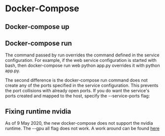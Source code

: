 # Docker-Compose
## Docker-compose up

## Docker-compose run
The command passed by run overrides the command defined in the service configuration.
For example, if the web service configuration is started with bash, then docker-compose run web python app.py overrides it with python app.py.

The second difference is the docker-compose run command does not create any of the ports specified in the service configuration.
This prevents the port collisions with already open ports. If you do want the service's ports created and mapped to the host, specify the --service-ports flag:

## Fixing runtime nvidia
As of 9 May 2020, the new docker-compose does not support the nvidia runtime. The --gpu all flag does not work.
A work around can be found [here](https://github.com/NVIDIA/nvidia-container-runtime#docker-engine-setup)

